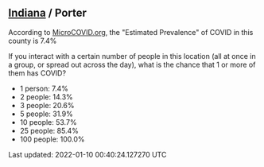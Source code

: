 
## [Indiana](/united-states/indiana) / Porter

According to [MicroCOVID.org](http://microcovid.org),
the "Estimated Prevalence" of COVID in this county is 7.4%

If you interact with a certain number of people in this location
(all at once in a group, or spread out across the day), what is the chance that
1 or more of them has COVID?

- 1 person: 7.4%
- 2 people: 14.3%
- 3 people: 20.6%
- 5 people: 31.9%
- 10 people: 53.7%
- 25 people: 85.4%
- 100 people: 100.0%

Last updated: 2022-01-10 00:40:24.127270 UTC
